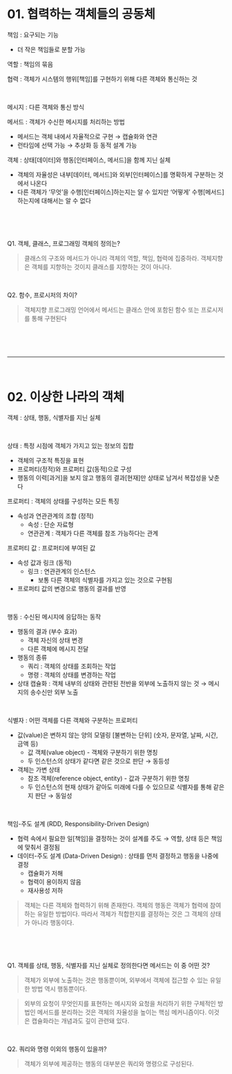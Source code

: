 # 01. 협력하는 객체들의 공동체

책임 : 요구되는 기능

- 더 작은 책임들로 분할 가능

역할 : 책임의 묶음

협력 : 객체가 시스템의 행위[책임]를 구현하기 위해 다른 객체와 통신하는 것

<br/>

메시지 : 다른 객체와 통신 방식

메서드 : 객체가 수신한 메시지를 처리하는 방법

- 메서드는 객체 내에서 자율적으로 구현 → 캡슐화와 연관
- 런타임에 선택 가능 → 추상화 등 동적 설계 가능

객체 : 상태[데이터]와 행동[인터페이스, 메서드]을 함께 지닌 실체

- 객체의 자율성은 내부[데이터, 메서드]와 외부[인터페이스]를 명확하게 구분하는 것에서 나온다
- 다른 객체가 ‘무엇’을 수행[인터페이스]하는지는 알 수 있지만 ‘어떻게’ 수행[메서드]하는지에 대해서는 알 수 없다

<br/><br/><br/>

Q1. 객체, 클래스, 프로그래밍 객체의 정의는?

> 클래스의 구조와 메서드가 아니라 객체의 역할, 책임, 협력에 집중하라. 객체지향은 객체를 지향하는 것이지 클래스를 지향하는 것이 아니다.

<br/>

Q2. 함수, 프로시저의 차이?

> 객체지향 프로그래밍 언어에서 메서드는 클래스 안에 포함된 함수 또는 프로시저를 통해 구현된다

<br/><br/><br/>

<hr/>

<br/>

# 02. 이상한 나라의 객체

객체 : 상태, 행동, 식별자를 지닌 실체

<br/>

상태 : 특정 시점에 객체가 가지고 있는 정보의 집합

- 객체의 구조적 특징을 표현
- 프로퍼티(정적)와 프로퍼티 값(동적)으로 구성
- 행동의 이력[과거]을 보지 않고 행동의 결과[현재]만 상태로 남겨서 복잡성을 낮춘다

프로퍼티 : 객체의 상태를 구성하는 모든 특징

- 속성과 연관관계의 조합 (정적)
    - 속성 : 단순 자료형
    - 연관관계 : 객체가 다른 객체를 참조 가능하다는 관계

프로퍼티 값 : 프로퍼티에 부여된 값

- 속성 값과 링크 (동적)
    - 링크 : 연관관계의 인스턴스
        - 보통 다른 객체의 식별자를 가지고 있는 것으로 구현됨
- 프로퍼티 값의 변경으로 행동의 결과를 반영

<br/>

행동 : 수신된 메시지에 응답하는 동작

- 행동의 결과 (부수 효과)
    - 객체 자신의 상태 변경
    - 다른 객체에 메시지 전달
- 행동의 종류
    - 쿼리 : 객체의 상태를 조회하는 작업
    - 명령 : 객체의 상태를 변경하는 작업
- 상태 캡슐화 : 객체 내부의 상태와 관련된 전반을 외부에 노출하지 않는 것 → 메시지의 송수신만 외부 노출

<br/>

식별자 : 어떤 객체를 다른 객체와 구분하는 프로퍼티

- 값(value)은 변하지 않는 양의 모델링 [불변하는 단위] (숫자, 문자열, 날짜, 시간, 금액 등)
    - 값 객체(value object) - 객체와 구분하기 위한 명칭
    - 두 인스턴스의 상태가 같다면 같은 것으로 판단 → 동등성
- 객체는 가변 상태
    - 참조 객체(reference object, entity) - 값과 구분하기 위한 명칭
    - 두 인스턴스의 현재 상태가 같아도 미래에 다를 수 있으므로 식별자를 통해 같은지 판단 → 동일성

<br/>

책임-주도 설계 (RDD, Responsibility-Driven Design)

- 협력 속에서 필요한 일[책임]을 결정하는 것이 설계를 주도 → 역할, 상태 등은 책임에 맞춰서 결정됨
- 데이터-주도 설계 (Data-Driven Design) : 상태를 먼저 결정하고 행동을 나중에 결정
    - 캡슐화가 저해
    - 협력이 용이하지 않음
    - 재사용성 저하

> 객체는 다른 객체와 협력하기 위해 존재한다. 객체의 행동은 객체가 협력에 참여하는 유일한 방법이다. 따라서 객체가 적합한지를 결정하는 것은 그 객체의 상태가 아니라 행동이다.

<br/><br/><br/>

Q1. 객체를 상태, 행동, 식별자를 지닌 실체로 정의한다면 메서드는 이 중 어떤 것?

> 객체가 외부에 노출하는 것은 행동뿐이며, 외부에서 객체에 접근할 수 있는 유일한 방법 역시 행동뿐이다.

> 외부의 요청이 무엇인지를 표현하는 메시지와 요청을 처리하기 위한 구체적인 방법인 메서드를 분리하는 것은 객체의 자율성을 높이는 핵심 메커니즘이다. 이것은 캡슐화라는 개념과도 깊이 관련돼 있다.

<br/>

Q2. 쿼리와 명령 이외의 행동이 있을까?

> 객체가 외부에 제공하는 행동의 대부분은 쿼리와 명령으로 구성된다.

<br/><br/><br/>
